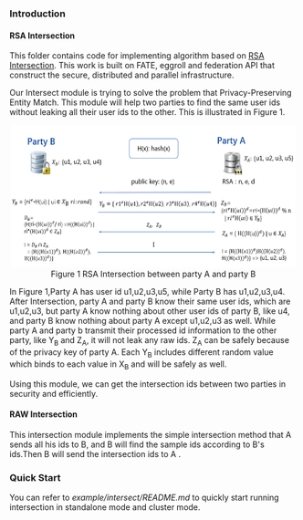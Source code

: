 ### Introduction
#### RSA Intersection
This  folder contains code for implementing algorithm based on [RSA Intersection](https://books.google.com.hk/books?id=zfvf37_YS8cC&pg=PA73&lpg=PA73&dq=rsa+commutative+encryption&source=bl&ots=LbOiyIlr3E&sig=IIWlTGeoU0C8dRiN10uH2OAwobQ&hl=zh-CN&sa=X&ved=0ahUKEwiLoozC1tbXAhVDnJQKHbP7DvAQ6AEIdTAJ#v=onepage&q&f=false). This work is built on FATE, eggroll and federation API that construct the secure, distributed and parallel infrastructure.

Our Intersect module is trying to solve the problem that Privacy-Preserving Entity Match.
This module will help two parties to find the same user ids without leaking all their user ids 
to the other. This is illustrated in Figure 1. 

<div style="text-align:center", align=center>
<img src="./images/RSA_intersection.png" alt="sample" width="500" height="250" /><br/>
Figure 1 RSA Intersection between party A and party B</div>

In Figure 1,Party A has user id u1,u2,u3,u5, while Party B has u1,u2,u3,u4. After Intersection,
party A and party B know their same user ids, which are u1,u2,u3, but party A know nothing about
other user ids of party B, like u4, and party B know nothing about party A except u1,u2,u3 as well.
While party A and party b transmit their processed id information to the other party, like Y<sub>B</sub> and Z<sub>A</sub>, 
it will not leak any raw ids. Z<sub>A</sub> can be safely because of the privacy key of party A. 
Each Y<sub>B</sub> includes different random value which binds to each value in X<sub>B</sub> and will be safely as well.

Using this module, we can get the intersection ids between two parties in security and efficiently.  

#### RAW Intersection
This intersection module implements the simple intersection method that A sends all his ids to B, and B will find the sample ids according to B's ids.Then B will send the intersection ids to A .

### Quick Start
You can refer to *example/intersect/README.md* to quickly start running intersection in standalone mode and cluster mode. 
